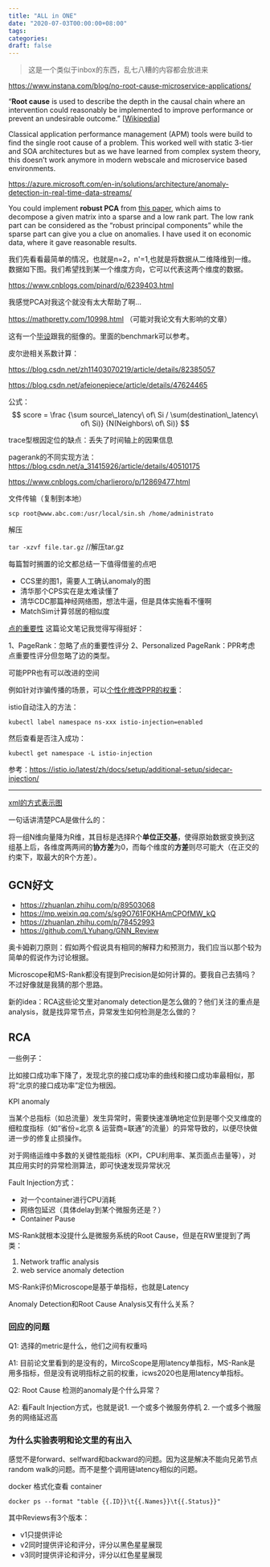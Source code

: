 ```yaml
---
title: "ALL in ONE"
date: "2020-07-03T00:00:00+08:00"
tags: 
categories: 
draft: false
---
```


> 这是一个类似于inbox的东西，乱七八糟的内容都会放进来



https://www.instana.com/blog/no-root-cause-microservice-applications/

“**Root cause** is used to describe the depth in the causal chain where an intervention could reasonably be implemented to improve performance or prevent an undesirable outcome.” [[Wikipedia](https://en.wikipedia.org/wiki/Root_cause)]

Classical application performance management (APM) tools were build to find the single root cause of a problem. This worked well with static 3-tier and SOA architectures but as we have learned from complex system theory, this doesn’t work anymore in modern webscale and microservice based environments.



https://azure.microsoft.com/en-in/solutions/architecture/anomaly-detection-in-real-time-data-streams/

You could implement **robust PCA** from [this paper](https://arxiv.org/pdf/0912.3599.pdf), which aims to decompose a given matrix into a sparse and a low rank part. The low rank part can be considered as the “robust principal components” while the sparse part can give you a clue on anomalies. I have used it on economic data, where it gave reasonable results.



我们先看看最简单的情况，也就是n=2，n'=1,也就是将数据从二维降维到一维。数据如下图。我们希望找到某一个维度方向，它可以代表这两个维度的数据。

https://www.cnblogs.com/pinard/p/6239403.html

我感觉PCA对我这个就没有太大帮助了啊…



https://mathpretty.com/10998.html （可能对我论文有大影响的文章）



这有一个[毕设](https://walkdeadtobe.github.io/2020/06/11/毕设/)跟我的挺像的。里面的benchmark可以参考。



皮尔逊相关系数计算：

https://blog.csdn.net/zh11403070219/article/details/82385057

https://blog.csdn.net/afeionepiece/article/details/47624465



公式：
$$
score = \frac {\sum source\_latency\ of\ Si / \sum(destination\_latency\ of\ Si)} {N(Neighbors\ of\ Si)}
$$




trace型根因定位的缺点：丢失了时间轴上的因果信息



pagerank的不同实现方法：https://blog.csdn.net/a_31415926/article/details/40510175

https://www.cnblogs.com/charlieroro/p/12869477.html



文件传输（复制到本地）

```shell
scp root@www.abc.com:/usr/local/sin.sh /home/administrato
```



解压

`tar -xzvf file.tar.gz` //解压tar.gz



每篇暂时搁置的论文都总结一下值得借鉴的点吧

- CCS里的图1，需要人工确认anomaly的图
- 清华那个CPS实在是太难读懂了
- 清华CDC那篇神经网络图，想法牛逼，但是具体实施看不懂啊
- MatchSim计算邻居的相似度



[点的重要性](https://blog.csdn.net/kindred_joe/article/details/102584337) 这篇论文笔记我觉得写得挺好：

1、PageRank：忽略了点的重要性评分
2、Personalized PageRank：PPR考虑点重要性评分但忽略了边的类型。

可能PPR也有可以改进的空间

例如针对诈骗传播的场景，可以[个性化修改PPR的权重](https://zhuanlan.zhihu.com/p/64065188)：





istio自动注入的方法：

```shell
kubectl label namespace ns-xxx istio-injection=enabled
```

然后查看是否注入成功：

```shell
kubectl get namespace -L istio-injection
```



参考：https://istio.io/latest/zh/docs/setup/additional-setup/sidecar-injection/

---



[xml的方式表示图](https://github.com/amir-f/delta-simrank/blob/master/non_mr_simrank/test/simrank_test_graph_widom.graphml)



一句话讲清楚PCA是做什么的：

将一组N维向量降为R维，其目标是选择R个**单位正交基**，使得原始数据变换到这组基上后，各维度两两间的**协方差**为0，而每个维度的**方差**则尽可能大（在正交的约束下，取最大的R个方差）。



## GCN好文

- https://zhuanlan.zhihu.com/p/89503068
- https://mp.weixin.qq.com/s/sg9O761F0KHAmCPOfMW_kQ
- https://zhuanlan.zhihu.com/p/78452993
- https://github.com/LYuhang/GNN_Review







奥卡姆剃刀原则：假如两个假说具有相同的解释力和预测力，我们应当以那个较为简单的假说作为讨论根据。



Microscope和MS-Rank都没有提到Precision是如何计算的。要我自己去猜吗？不过好像就是我猜的那个思路。



新的idea：RCA这些论文里对anomaly detection是怎么做的？他们关注的重点是analysis，就是找异常节点，异常发生如何检测是怎么做的？



## RCA

一些例子：

比如接口成功率下降了，发现北京的接口成功率的曲线和接口成功率最相似，那将“北京的接口成功率”定位为根因。

KPI anomaly

当某个总指标（如总流量）发生异常时，需要快速准确地定位到是哪个交叉维度的细粒度指标（如“省份=北京 & 运营商=联通”的流量）的异常导致的，以便尽快做进一步的修复止损操作。

对于网络运维中多数的关键性能指标（KPI，CPU利用率、某页面点击量等），对其应用实时的异常检测算法，即可快速发现异常状况

Fault Injection方式：

- 对一个container进行CPU消耗
- 网络包延迟（具体delay到某个微服务还是？）
- Container Pause



MS-Rank就根本没提什么是微服务系统的Root Cause，但是在RW里提到了两类：

1. Network traffic analysis
2. web service anomaly detection

MS-Rank评价Microscope是基于单指标，也就是Latency



Anomaly Detection和Root Cause Analysis又有什么关系？



### 回应的问题

Q1: 选择的metric是什么，他们之间有权重吗

A1: 目前论文里看到的是没有的，MircoScope是用latency单指标，MS-Rank是用多指标，但是没有说明指标之前的权重，icws2020也是用latency单指标。

Q2: Root Cause 检测的anomaly是个什么异常？

A2: 看Fault Injection方式，也就是说1. 一个或多个微服务停机 2. 一个或多个微服务的网络延迟高



### 为什么实验表明和论文里的有出入

感觉不是forward、selfward和backward的问题。因为这是解决不能向兄弟节点random walk的问题。而不是整个调用链latency相似的问题。





docker 格式化查看 container

```shell
docker ps --format "table {{.ID}}\t{{.Names}}\t{{.Status}}"
```



其中Reviews有3个版本：

- v1只提供评论
- v2同时提供评论和评分，评分以黑色星星展现
- v3同时提供评论和评分，评分以红色星星展现
